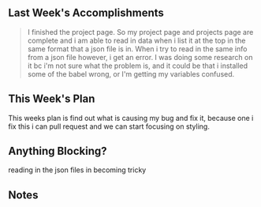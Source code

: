 ## Last Week's Accomplishments

> I finished the project page. So my project page and projects page are complete and i am able to read in data when i list it at the top in the same format
that a json file is in. When i try to read in the same info from a json file however, i get an error. I was doing some research on it bc i'm not sure what
the problem is, and it could be that i installed some of the babel wrong, or I'm getting my variables confused.  


## This Week's Plan
This weeks plan is find out what is causing my bug and fix it, because one i fix this i can pull request and we can start focusing on styling. 

## Anything Blocking?

reading in the json files in becoming tricky
 

## Notes

 
